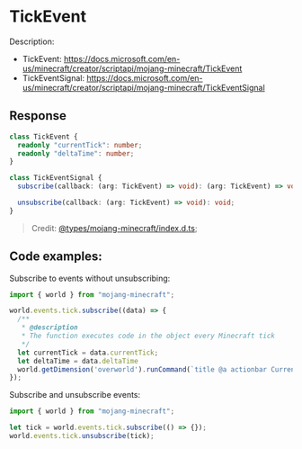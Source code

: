 # TickEvent

Description:

- TickEvent: https://docs.microsoft.com/en-us/minecraft/creator/scriptapi/mojang-minecraft/TickEvent
- TickEventSignal: https://docs.microsoft.com/en-us/minecraft/creator/scriptapi/mojang-minecraft/TickEventSignal

## Response

```ts
class TickEvent {
  readonly "currentTick": number;
  readonly "deltaTime": number;
}
```

```ts
class TickEventSignal {
  subscribe(callback: (arg: TickEvent) => void): (arg: TickEvent) => void;

  unsubscribe(callback: (arg: TickEvent) => void): void;
}
```

> Credit: [@types/mojang-minecraft/index.d.ts](https://github.com/DefinitelyTyped/DefinitelyTyped/blob/master/types/mojang-minecraft/index.d.ts);

## Code examples:

Subscribe to events without unsubscribing:

```js
import { world } from "mojang-minecraft";

world.events.tick.subscribe((data) => {
  /**
   * @description
   * The function executes code in the object every Minecraft tick
   */
  let currentTick = data.currentTick;
  let deltaTime = data.deltaTime
  world.getDimension('overworld').runCommand(`title @a actionbar Current Tick: ${currentTick} | Delta Time: ${deltaTime}`);
});
```

Subscribe and unsubscribe events:

```js
import { world } from "mojang-minecraft";

let tick = world.events.tick.subscribe(() => {});
world.events.tick.unsubscribe(tick);
```
